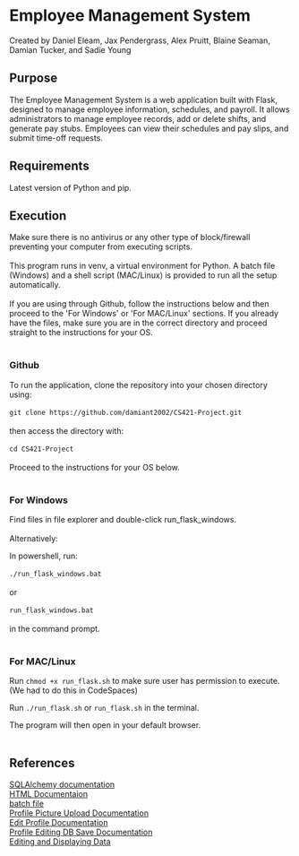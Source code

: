 # Employee Management System
Created by Daniel Eleam, Jax Pendergrass, Alex Pruitt, Blaine Seaman, Damian Tucker, and Sadie Young
## Purpose
The Employee Management System is a web application built with Flask, designed to manage employee information, schedules, and payroll. It allows administrators to manage employee records, add or delete shifts, and generate pay stubs. Employees can view their schedules and pay slips, and submit time-off requests.

## Requirements
Latest version of Python and pip.

## Execution
Make sure there is no antivirus or any other type of block/firewall preventing your computer from executing scripts.<br><br>
This program runs in venv, a virtual environment for Python. A batch file (Windows) and a shell script (MAC/Linux) is provided to run all the setup automatically.<br><br>
If you are using through Github, follow the instructions below and then proceed to the 'For Windows' or 'For MAC/Linux' sections. If you already have the files, make sure you are in the correct directory and proceed straight to the instructions for your OS.<br><br>
### Github
To run the application, clone the repository into your chosen directory using:<br><br>
`git clone https://github.com/damiant2002/CS421-Project.git`<br><br>
then access the directory with:<br><br>
`cd CS421-Project`<br><br>
Proceed to the instructions for your OS below.<br><br>

### For Windows
Find files in file explorer and double-click run_flask_windows.<br><br>
Alternatively:<br>

In powershell, run: <br><br>
`./run_flask_windows.bat`<br><br>
or<br><br>
`run_flask_windows.bat`<br><br>
in the command prompt. <br><br>

### For MAC/Linux
Run `chmod +x run_flask.sh` to make sure user has permission to execute. (We had to do this in CodeSpaces)

Run `./run_flask.sh` or `run_flask.sh` in the terminal.

The program will then open in your default browser.<br><br>


## References

[SQLAlchemy documentation](https://flask-sqlalchemy.palletsprojects.com/en/3.1.x/quickstart/#check-the-sqlalchemy-documentation) <br>
[HTML Documentaion](https://flask-sqlalchemy.palletsprojects.com/en/3.1.x/quickstart/#check-the-sqlalchemy-documentation) <br>
[batch file](https://stackoverflow.com/questions/44363472/simple-windows-batch-to-move-folders) <br>
[Profile Picture Upload Documentation](https://medium.com/@brodiea19/flask-sqlalchemy-how-to-upload-photos-and-render-them-to-your-webpage-84aa549ab39e) <br>
[Edit Profile Documentation](https://www.trccompsci.online/mediawiki/index.php/Register_and_Edit_profile_in_a_Flask_App) <br>
[Profile Editing DB Save Documentation](https://stackoverflow.com/questions/28744772/best-practice-to-store-profile-data-in-mysql)<br>
[Editing and Displaying Data](https://dzone.com/articles/flask-101-adding-editing-and-displaying-data) <br>
